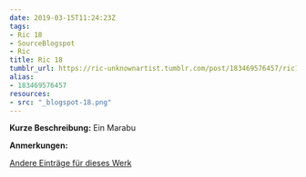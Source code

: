 ```yaml
---
date: 2019-03-15T11:24:23Z
tags:
- Ric 18
- SourceBlogspot
- Ric
title: Ric 18
tumblr_url: https://ric-unknownartist.tumblr.com/post/183469576457/ric18
alias:
- 183469576457
resources:
- src: "_blogspot-18.png"
---
```


**Kurze Beschreibung:** Ein Marabu

**Anmerkungen:**

[Andere Einträge für dieses Werk](/tags/Ric-18)
